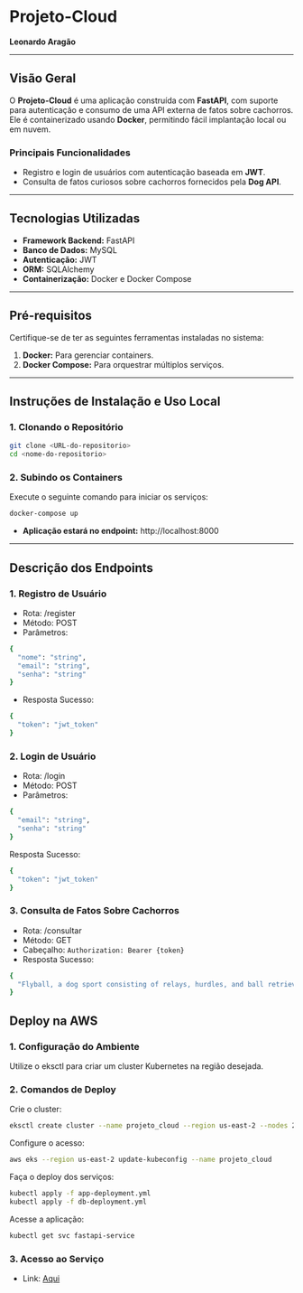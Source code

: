 # Projeto-Cloud  
**Leonardo Aragão**  

---

## **Visão Geral**  

O **Projeto-Cloud** é uma aplicação construída com **FastAPI**, com suporte para autenticação e consumo de uma API externa de fatos sobre cachorros. Ele é containerizado usando **Docker**, permitindo fácil implantação local ou em nuvem.  

### **Principais Funcionalidades**  
- Registro e login de usuários com autenticação baseada em **JWT**.  
- Consulta de fatos curiosos sobre cachorros fornecidos pela **Dog API**.  

---

## **Tecnologias Utilizadas**  
- **Framework Backend:** FastAPI  
- **Banco de Dados:** MySQL  
- **Autenticação:** JWT  
- **ORM:** SQLAlchemy  
- **Containerização:** Docker e Docker Compose  

---

## **Pré-requisitos**  

Certifique-se de ter as seguintes ferramentas instaladas no sistema:  
1. **Docker:** Para gerenciar containers.  
2. **Docker Compose:** Para orquestrar múltiplos serviços.  

---

## **Instruções de Instalação e Uso Local**  

### **1. Clonando o Repositório**  
```bash
git clone <URL-do-repositorio>
cd <nome-do-repositorio>
```

### **2. Subindo os Containers**
Execute o seguinte comando para iniciar os serviços:

```bash
docker-compose up
```
- **Aplicação estará no endpoint:** http://localhost:8000

---
  
## **Descrição dos Endpoints**
### **1. Registro de Usuário**
- Rota: /register
- Método: POST
- Parâmetros:
```bash
{
  "nome": "string",
  "email": "string",
  "senha": "string"
}
```
- Resposta Sucesso:
```bash
{
  "token": "jwt_token"
}
```
### **2. Login de Usuário**
- Rota: /login
- Método: POST
- Parâmetros:
```bash
{
  "email": "string",
  "senha": "string"
}
```
Resposta Sucesso:
```bash
{
  "token": "jwt_token"
}
```
### **3. Consulta de Fatos Sobre Cachorros**
- Rota: /consultar
- Método: GET
- Cabeçalho:
  `Authorization: Bearer {token}`
- Resposta Sucesso:
```bash
{
  "Flyball, a dog sport consisting of relays, hurdles, and ball retrieving, was developed in the late 60s, and the first tournament was held in 1983."
}
```

## **Deploy na AWS**
### **1. Configuração do Ambiente**
Utilize o eksctl para criar um cluster Kubernetes na região desejada.


### **2. Comandos de Deploy**
Crie o cluster:

```bash
eksctl create cluster --name projeto_cloud --region us-east-2 --nodes 2
```

Configure o acesso:

```bash
aws eks --region us-east-2 update-kubeconfig --name projeto_cloud
````

Faça o deploy dos serviços:

```bash
kubectl apply -f app-deployment.yml
kubectl apply -f db-deployment.yml
```
 Acesse a aplicação:

```bash
kubectl get svc fastapi-service
```
### 3. Acesso ao Serviço
- Link: [Aqui](http://a9ca5a8ec6d8347d7b723896e3d9662c-310152187.us-east-2.elb.amazonaws.com/)


